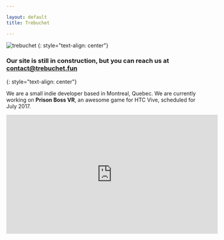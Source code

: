```yaml
---

layout: default 
title: Trebuchet

---
```

![trebuchet](https://media.giphy.com/media/3oKIP5Ph5Fgf97qbvi/giphy.gif)
{: style="text-align: center"}  

### Our site is still in construction, but you can reach us at **contact@trebuchet.fun**
{: style="text-align: center"}

We are a small indie developer based in Montreal, Quebec. We are currently working on **Prison Boss VR**, an awesome game for HTC Vive, scheduled for July 2017.

<p align="center"><iframe width="560" height="315" src="https://www.youtube.com/embed/kq2H3kPmajk" frameborder="0" allowfullscreen></iframe></p>


